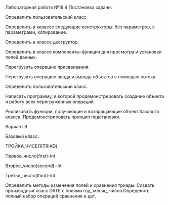 Лабораторная работа №18.4
Постановка задачи:

Определить пользовательский класс

Определить в кклассе следующие конструкторы: без параметров, с параметрами, копирование.

Определить в классе деструктор.

Определить в классе компоненты-функции для просмотра и установки полей данных.

Перегрузить операцию присваивания.

Перегрузить операцию ввода и вывода объектов с помощью потока.

Определить пользовательский класс.

Написать программу, в которой продемонстрировать создание объекта и работу всех перегруженных операций.

Реализовать функции, получающие и возвращающие объект базового класса. Продемонстрировать принцип подстановки.

Вариант 8

Базовый класс:

ТРОЙКА_ЧИСЕЛ(TRIAD)

Первое_число(first)-int

Второе_число(second)-int

Третье_число(third)-int

Определить методы изменения полей и сравнения триады. Создать производный класс DATE с полями год, месяц, число.Определить полный набор операций сравнения и дат.
